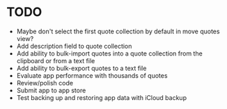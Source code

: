 # TODO

- Maybe don't select the first quote collection by default in move quotes view?
- Add description field to quote collection
- Add ability to bulk-import quotes into a quote collection from the clipboard or from a text file
- Add ability to bulk-export quotes to a text file
- Evaluate app performance with thousands of quotes
- Review/polish code
- Submit app to app store
- Test backing up and restoring app data with iCloud backup
